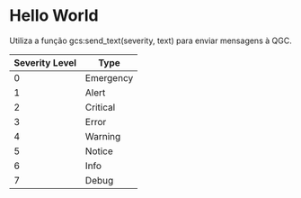 # Hello World

Utiliza a função gcs:send_text(severity, text) para enviar mensagens à QGC.

| Severity Level | Type      |
|--------------- |-----------|
| 0              | Emergency |
| 1              | Alert     |
| 2              | Critical  |
| 3              | Error     |
| 4              | Warning   |
| 5              | Notice    |
| 6              | Info      |
| 7              | Debug     |

